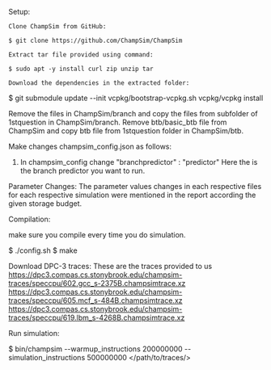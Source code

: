 Setup:

    Clone ChampSim from GitHub:

    $ git clone https://github.com/ChampSim/ChampSim

    Extract tar file provided using command:

    $ sudo apt -y install curl zip unzip tar 

    Download the dependencies in the extracted folder:

   $ git submodule update --init
     vcpkg/bootstrap-vcpkg.sh
     vcpkg/vcpkg install

   Remove the files in ChampSim/branch and copy the files from subfolder of 1stquestion in ChampSim/branch.
   Remove btb/basic_btb file from ChampSim and copy btb file from 1stquestion folder in ChampSim/btb. 

   Make changes champsim_config.json as follows:

   1) In champsim_config
      change "branchpredictor" : "predictor"
      Here the <predictor> is the branch predictor you want to run.
   
   
Parameter Changes:
  The parameter values changes in each respective files for each respective simulation were mentioned in the report according the given storage budget. 



Compilation:

  make sure you compile every time you do simulation.

  $ ./config.sh <configuration file>
  $ make 

Download DPC-3 traces:
  These are the traces provided to us
  https://dpc3.compas.cs.stonybrook.edu/champsim-traces/speccpu/602.gcc_s-2375B.champsimtrace.xz
  https://dpc3.compas.cs.stonybrook.edu/champsim-traces/speccpu/605.mcf_s-484B.champsimtrace.xz
  https://dpc3.compas.cs.stonybrook.edu/champsim-traces/speccpu/619.lbm_s-4268B.champsimtrace.xz

Run simulation:
 
 $ bin/champsim --warmup_instructions 200000000 --simulation_instructions 500000000 </path/to/traces/>




